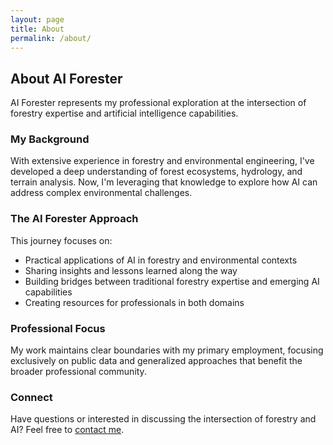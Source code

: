 ```yaml
---
layout: page
title: About
permalink: /about/
---
```


## About AI Forester

AI Forester represents my professional exploration at the intersection of forestry expertise and artificial intelligence capabilities.

### My Background

With extensive experience in forestry and environmental engineering, I've developed a deep understanding of forest ecosystems, hydrology, and terrain analysis. Now, I'm leveraging that knowledge to explore how AI can address complex environmental challenges.

### The AI Forester Approach

This journey focuses on:

- Practical applications of AI in forestry and environmental contexts
- Sharing insights and lessons learned along the way
- Building bridges between traditional forestry expertise and emerging AI capabilities
- Creating resources for professionals in both domains

### Professional Focus

My work maintains clear boundaries with my primary employment, focusing exclusively on public data and generalized approaches that benefit the broader professional community.

### Connect

Have questions or interested in discussing the intersection of forestry and AI? Feel free to [contact me](/contact).
